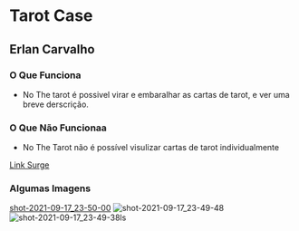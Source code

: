 # Tarot Case

## Erlan Carvalho 

### O Que Funciona
- No The tarot é possivel virar e embaralhar as cartas de tarot, e ver uma breve derscrição.

### O Que Não Funcionaa 
- No The Tarot não é possível visulizar cartas de tarot individualmente 

[Link Surge](http://strong-camp.surge.sh/)

### Algumas Imagens 
[shot-2021-09-17_23-50-00](https://user-images.githubusercontent.com/77033019/133870000-bb8413cb-98a2-44e4-a8bc-9fa31673e5cc.jpg)
![shot-2021-09-17_23-49-48](https://user-images.githubusercontent.com/77033019/133870002-075e4877-e16b-4990-bc9c-e9ae865fc993.jpg)
![shot-2021-09-17_23-49-38](https://user-images.githubusercontent.com/77033019/133870004-34020891-5aaa-45f1-96fa-a40b96a15f92.jpg)ls

